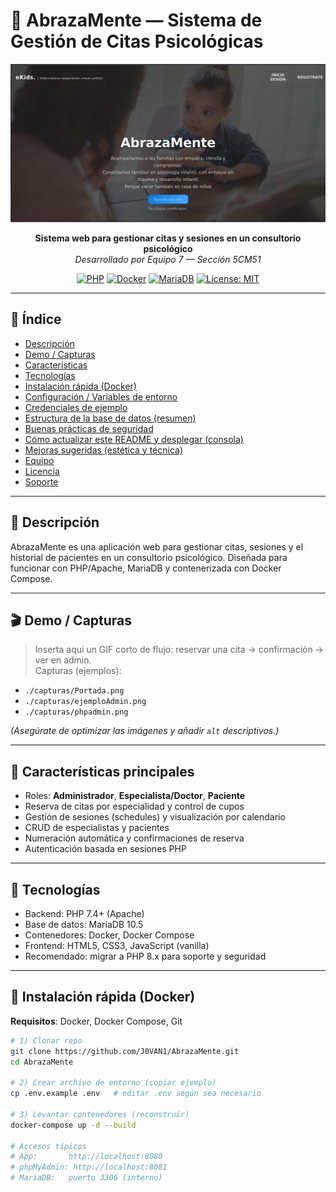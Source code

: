 # 🧠 AbrazaMente — Sistema de Gestión de Citas Psicológicas

<div align="center">

![Hero — AbrazaMente](./capturas/Portada.png)

**Sistema web para gestionar citas y sesiones en un consultorio psicológico**  
*Desarrollado por Equipo 7 — Sección 5CM51*

[![PHP](https://img.shields.io/badge/PHP-7.4%2B-purple)](https://www.php.net/) [![Docker](https://img.shields.io/badge/Docker-Enabled-blue)](https://www.docker.com/) [![MariaDB](https://img.shields.io/badge/DB-MariaDB-orange)](https://mariadb.org/) [![License: MIT](https://img.shields.io/badge/License-MIT-green.svg)](./LICENSE)

</div>

---

## 📌 Índice
- [Descripción](#-descripción)
- [Demo / Capturas](#-demo--capturas)
- [Características](#-características)
- [Tecnologías](#-tecnologías)
- [Instalación rápida (Docker)](#-instalación-rápida-docker)
- [Configuración / Variables de entorno](#-configuración--variables-de-entorno)
- [Credenciales de ejemplo](#-credenciales-de-ejemplo)
- [Estructura de la base de datos (resumen)](#-estructura-de-la-base-de-datos-resumen)
- [Buenas prácticas de seguridad](#-buenas-prácticas-de-seguridad)
- [Cómo actualizar este README y desplegar (consola)](#-cómo-actualizar-este-readme-y-desplegar-consola)
- [Mejoras sugeridas (estética y técnica)](#-mejoras-sugeridas-estética-y-técnica)
- [Equipo](#-equipo)
- [Licencia](#-licencia)
- [Soporte](#-soporte)

---

## 📝 Descripción
AbrazaMente es una aplicación web para gestionar citas, sesiones y el historial de pacientes en un consultorio psicológico. Diseñada para funcionar con PHP/Apache, MariaDB y contenerizada con Docker Compose.

---

## 🎬 Demo / Capturas
> Inserta aquí un GIF corto de flujo: reservar una cita → confirmación → ver en admin.  
Capturas (ejemplos):
- `./capturas/Portada.png`  
- `./capturas/ejemploAdmin.png`  
- `./capturas/phpadmin.png`

*(Asegúrate de optimizar las imágenes y añadir `alt` descriptivos.)*

---

## 🚀 Características principales
- Roles: **Administrador**, **Especialista/Doctor**, **Paciente**
- Reserva de citas por especialidad y control de cupos
- Gestión de sesiones (schedules) y visualización por calendario
- CRUD de especialistas y pacientes
- Numeración automática y confirmaciones de reserva
- Autenticación basada en sesiones PHP

---

## 🧩 Tecnologías
- Backend: PHP 7.4+ (Apache)
- Base de datos: MariaDB 10.5
- Contenedores: Docker, Docker Compose
- Frontend: HTML5, CSS3, JavaScript (vanilla)
- Recomendado: migrar a PHP 8.x para soporte y seguridad

---

## 🐳 Instalación rápida (Docker)

**Requisitos**: Docker, Docker Compose, Git

```bash
# 1) Clonar repo
git clone https://github.com/J0VAN1/AbrazaMente.git
cd AbrazaMente

# 2) Crear archivo de entorno (copiar ejemplo)
cp .env.example .env   # editar .env según sea necesario

# 3) Levantar contenedores (reconstruir)
docker-compose up -d --build

# Accesos típicos
# App:       http://localhost:8080
# phpMyAdmin: http://localhost:8081
# MariaDB:   puerto 3306 (interno)
